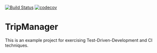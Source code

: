 [![Build Status](https://codecov.io/gh/RomanMwo/tripmanager.svg?branch=master)](https://travis-ci.org/RomanMwo/tripmanager) [![codecov](https://codecov.io/gh/RomanMwo/tripmanager/branch/master/graph/badge.svg)](https://codecov.io/gh/RomanMwo/tripmanager)

# TripManager
This is an example project for exercising Test-Driven-Development and CI techniques.

